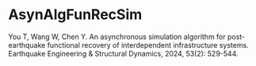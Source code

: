 # AsynAlgFunRecSim

You T, Wang W, Chen Y. An asynchronous simulation algorithm for post‐earthquake functional recovery of interdependent infrastructure systems. Earthquake Engineering & Structural Dynamics, 2024, 53(2): 529-544.
